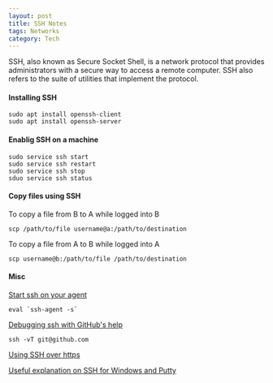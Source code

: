 ```yaml
---
layout: post
title: SSH Notes
tags: Networks
category: Tech
---
```


SSH, also known as Secure Socket Shell, is a network protocol that provides administrators with a secure way to access a remote computer. SSH also refers to the suite of utilities that implement the protocol.

#### Installing SSH ####

~~~
sudo apt install openssh-client  
sudo apt install openssh-server
~~~

#### Enablig SSH on a machine ####

~~~
sudo service ssh start
sudo service ssh restart
sudo service ssh stop
sduo service ssh status
~~~

#### Copy files using SSH ####

To copy a file from B to A while logged into B

~~~
scp /path/to/file username@a:/path/to/destination
~~~

To copy a file from A to B while logged into A

~~~
scp username@b:/path/to/file /path/to/destination
~~~

#### Misc

[Start ssh on your agent](http://stackoverflow.com/questions/17846529/could-not-open-a-connection-to-your-authentication-agent)

~~~
eval `ssh-agent -s`
~~~

[Debugging ssh with GitHub's help](https://help.github.com/articles/error-permission-denied-publickey)

~~~
ssh -vT git@github.com
~~~

[Using SSH over https](https://help.github.com/articles/using-ssh-over-the-https-port)

[Useful explanation on SSH for Windows and Putty](http://support.suso.com/supki/SSH_Tutorial_for_Windows)

